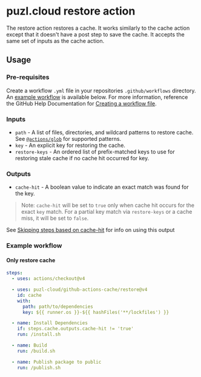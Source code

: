 # puzl.cloud restore action

The restore action restores a cache. It works similarly to the cache action except that it doesn't have a post step to
save the cache. It accepts the same set of inputs as the cache action.

## Usage

### Pre-requisites

Create a workflow `.yml` file in your repositories `.github/workflows` directory.
An [example workflow](#example-workflow) is available below. For more information, reference the GitHub Help
Documentation
for [Creating a workflow file](https://help.github.com/en/articles/configuring-a-workflow#creating-a-workflow-file).

### Inputs

* `path` - A list of files, directories, and wildcard patterns to restore cache. See [
  `@actions/glob`](https://github.com/actions/toolkit/tree/main/packages/glob) for supported patterns.
* `key` - An explicit key for restoring the cache.
* `restore-keys` - An ordered list of prefix-matched keys to use for restoring stale cache if no cache hit occurred for
  key.

### Outputs

* `cache-hit` - A boolean value to indicate an exact match was found for the key.

> Note: `cache-hit` will be set to `true` only when cache hit occurs for the exact `key` match. For a partial key match
> via `restore-keys` or a cache miss, it will be set to `false`.

See [Skipping steps based on cache-hit](#skipping-steps-based-on-cache-hit) for info on using this output

### Example workflow

#### Only restore cache

```yaml
steps:
  - uses: actions/checkout@v4

  - uses: puzl-cloud/github-actions-cache/restore@v4
    id: cache
    with:
      path: path/to/dependencies
      key: ${{ runner.os }}-${{ hashFiles('**/lockfiles') }}

  - name: Install Dependencies
    if: steps.cache.outputs.cache-hit != 'true'
    run: /install.sh

  - name: Build
    run: /build.sh

  - name: Publish package to public
    run: /publish.sh
```

